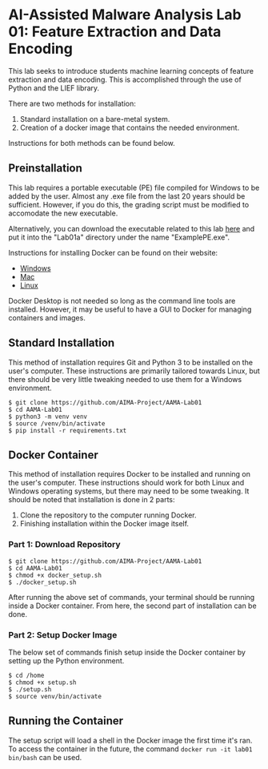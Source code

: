 # AI-Assisted Malware Analysis Lab 01: Feature Extraction and Data Encoding
This lab seeks to introduce students machine learning concepts of feature extraction and data encoding. This is
accomplished through the use of Python and the LIEF library.

There are two methods for installation:
1. Standard installation on a bare-metal system.</li>
2. Creation of a docker image that contains the needed environment.</li>

Instructions for both methods can be found below.

## Preinstallation

This lab requires a portable executable (PE) file compiled for Windows to be added by the user. Almost any .exe file
from the last 20 years should be sufficient. However, if you do this, the grading script must be modified to accomodate
the new executable.

Alternatively, you can download the executable related to this lab
[here](https://github.com/notepad-plus-plus/notepad-plus-plus/releases/download/v8.5.4/npp.8.5.4.Installer.x64.exe) and
put it into the "Lab01a" directory under the name "ExamplePE.exe".

Instructions for installing Docker can be found on their website:
- [Windows](https://docs.docker.com/desktop/install/windows-install/)
- [Mac](https://docs.docker.com/desktop/install/mac-install/)
- [Linux](https://docs.docker.com/desktop/install/linux-install/)

Docker Desktop is not needed so long as the command line tools are installed. However, it may be useful to have a GUI
to Docker for managing containers and images.

## Standard Installation
This method of installation requires Git and Python 3 to be installed on the user's computer. These instructions are
primarily tailored towards Linux, but there should be very little tweaking needed to use them for a Windows environment.

```
$ git clone https://github.com/AIMA-Project/AAMA-Lab01
$ cd AAMA-Lab01
$ python3 -m venv venv
$ source /venv/bin/activate
$ pip install -r requirements.txt
```

## Docker Container
This method of installation requires Docker to be installed and running on the user's computer. These instructions
should work for both Linux and Windows operating systems, but there may need to be some tweaking. It should be noted
that installation is done in 2 parts:
1. Clone the repository to the computer running Docker.
2. Finishing installation within the Docker image itself.

### Part 1: Download Repository
```
$ git clone https://github.com/AIMA-Project/AAMA-Lab01
$ cd AAMA-Lab01
$ chmod +x docker_setup.sh
$ ./docker_setup.sh
```

After running the above set of commands, your terminal should be running inside a Docker container. From here, the
second part of installation can be done.

### Part 2: Setup Docker Image

The below set of commands finish setup inside the Docker container by setting up the Python environment.
```
$ cd /home
$ chmod +x setup.sh
$ ./setup.sh
$ source venv/bin/activate
```

## Running the Container
The setup script will load a shell in the Docker image the first time it's ran. To access the container in the future,
the command `docker run -it lab01 bin/bash` can be used.
